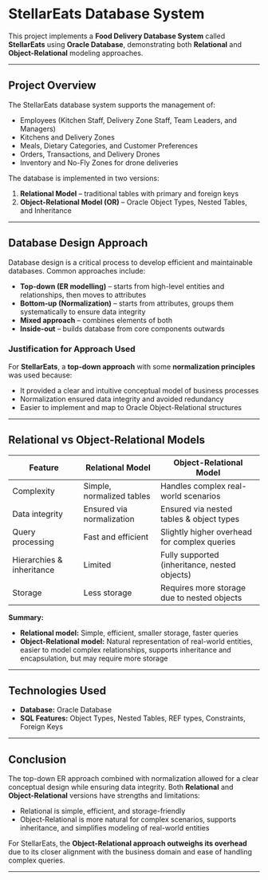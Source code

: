 
# StellarEats Database System

This project implements a **Food Delivery Database System** called **StellarEats** using **Oracle Database**, demonstrating both **Relational** and **Object-Relational** modeling approaches.

---

## **Project Overview**

The StellarEats database system supports the management of:

- Employees (Kitchen Staff, Delivery Zone Staff, Team Leaders, and Managers)  
- Kitchens and Delivery Zones  
- Meals, Dietary Categories, and Customer Preferences  
- Orders, Transactions, and Delivery Drones  
- Inventory and No-Fly Zones for drone deliveries  

The database is implemented in two versions:

1. **Relational Model** – traditional tables with primary and foreign keys  
2. **Object-Relational Model (OR)** – Oracle Object Types, Nested Tables, and Inheritance  

---

## **Database Design Approach**

Database design is a critical process to develop efficient and maintainable databases. Common approaches include:

- **Top-down (ER modelling)** – starts from high-level entities and relationships, then moves to attributes  
- **Bottom-up (Normalization)** – starts from attributes, groups them systematically to ensure data integrity  
- **Mixed approach** – combines elements of both  
- **Inside-out** – builds database from core components outwards  

### **Justification for Approach Used**

For **StellarEats**, a **top-down approach** with some **normalization principles** was used because:  
- It provided a clear and intuitive conceptual model of business processes  
- Normalization ensured data integrity and avoided redundancy  
- Easier to implement and map to Oracle Object-Relational structures  

---

## **Relational vs Object-Relational Models**

| Feature                       | Relational Model                  | Object-Relational Model                     |
|--------------------------------|---------------------------------|-------------------------------------------|
| Complexity                     | Simple, normalized tables       | Handles complex real-world scenarios      |
| Data integrity                  | Ensured via normalization       | Ensured via nested tables & object types  |
| Query processing                | Fast and efficient              | Slightly higher overhead for complex queries |
| Hierarchies & inheritance       | Limited                         | Fully supported (inheritance, nested objects) |
| Storage                         | Less storage                    | Requires more storage due to nested objects |

**Summary:**  
- **Relational model:** Simple, efficient, smaller storage, faster queries  
- **Object-Relational model:** Natural representation of real-world entities, easier to model complex relationships, supports inheritance and encapsulation, but may require more storage  

---

## **Technologies Used**

- **Database:** Oracle Database  
- **SQL Features:** Object Types, Nested Tables, REF types, Constraints, Foreign Keys  

---

## **Conclusion**

The top-down ER approach combined with normalization allowed for a clear conceptual design while ensuring data integrity. Both **Relational** and **Object-Relational** versions have strengths and limitations:  

- Relational is simple, efficient, and storage-friendly  
- Object-Relational is more natural for complex scenarios, supports inheritance, and simplifies modeling of real-world entities  

For StellarEats, the **Object-Relational approach outweighs its overhead** due to its closer alignment with the business domain and ease of handling complex queries.

---

